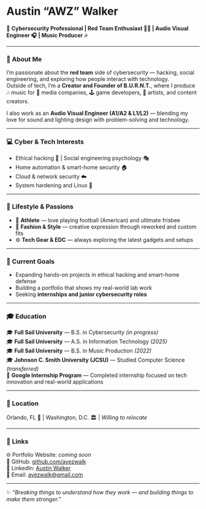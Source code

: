 # Austin “AWZ” Walker  

🎯 **Cybersecurity Professional | Red Team Enthusiast 🕵️‍♂️ | Audio Visual Engineer 🎧 | Music Producer 🎶**

---

### 👾 About Me  
I’m passionate about the **red team** side of cybersecurity — hacking, social engineering, and exploring how people interact with technology.  
Outside of tech, I’m a **Creator and Founder of B.U.R.N.T.**, where I produce 🎶 music for 🎥 media companies, 🕹 game developers, 🎤 artists, and content creators.  

I also work as an **Audio Visual Engineer (A1/A2 & L1/L2)** — blending my love for sound and lighting design with problem-solving and technology.

---

### 💻 Cyber & Tech Interests  
- Ethical hacking 🧠 | Social engineering psychology 🎭  
- Home automation & smart-home security 🏠  
- Cloud & network security ☁️  
- System hardening and Linux 🐧  

---

### 💪 Lifestyle & Passions  
- 🏈 **Athlete** — love playing football (American) and ultimate frisbee  
- 👕 **Fashion & Style** — creative expression through reworked and custom fits  
- ⚙️ **Tech Gear & EDC** — always exploring the latest gadgets and setups  

---

### 🚀 Current Goals  
- Expanding hands-on projects in ethical hacking and smart-home defense  
- Building a portfolio that shows my real-world lab work  
- Seeking **internships and junior cybersecurity roles**  

---

### 🎓 Education  
🎓 **Full Sail University** — B.S. in Cybersecurity *(in progress)*  
🎓 **Full Sail University** — A.S. in Information Technology *(2025)*  
🎓 **Full Sail University** — B.S. in Music Production *(2022)*  
🎓 **Johnson C. Smith University (JCSU)** — Studied Computer Science *(transferred)*  
💼 **Google Internship Program** — Completed internship focused on tech innovation and real-world applications  

---

### 📍 Location  
Orlando, FL 🌴 | Washington, D.C. 🏛 | *Willing to relocate*  

---

### 🔗 Links  
🌐 Portfolio Website: *coming soon*  
🐙 GitHub: [github.com/ayezwalk](https://github.com/ayezwalk)  
💼 LinkedIn: [Austin Walker](https://www.linkedin.com/in/austin-walker-75b595140)  
📧 Email: [ayezwalk@gmail.com](mailto:ayezwalk@gmail.com)  

---

✨ *“Breaking things to understand how they work — and building things to make them stronger.”*  
